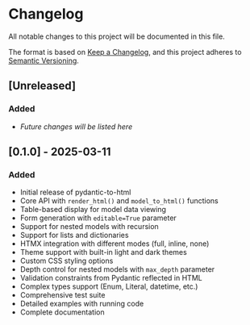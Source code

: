 # Changelog

All notable changes to this project will be documented in this file.

The format is based on [Keep a Changelog](https://keepachangelog.com/en/1.0.0/),
and this project adheres to [Semantic Versioning](https://semver.org/spec/v2.0.0.html).

## [Unreleased]

### Added
- _Future changes will be listed here_

## [0.1.0] - 2025-03-11

### Added
- Initial release of pydantic-to-html
- Core API with `render_html()` and `model_to_html()` functions
- Table-based display for model data viewing
- Form generation with `editable=True` parameter
- Support for nested models with recursion
- Support for lists and dictionaries
- HTMX integration with different modes (full, inline, none)
- Theme support with built-in light and dark themes
- Custom CSS styling options
- Depth control for nested models with `max_depth` parameter
- Validation constraints from Pydantic reflected in HTML
- Complex types support (Enum, Literal, datetime, etc.)
- Comprehensive test suite
- Detailed examples with running code
- Complete documentation